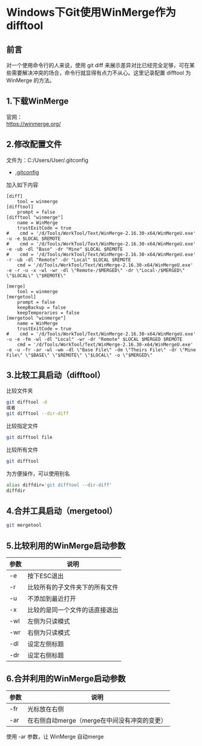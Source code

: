 # Windows下Git使用WinMerge作为difftool

## 前言
对一个使用命令行的人来说，使用 git diff 来展示差异对比已经完全足够，可在某些需要解决冲突的场合，命令行就显得有点力不从心。这里记录配置 difftool 为 WinMerge 的方法。

## 1.下载WinMerge
官网：  
https://winmerge.org/

## 2.修改配置文件
文件为：C:/Users/User/.gitconfig  

* [.gitconfig](.gitconfig)

加入如下内容
```
[diff]
    tool = winmerge
[difftool]
    prompt = false
[difftool "winmerge"]
    name = WinMerge
    trustExitCode = true
#    cmd = '/d/Tools/WorkTool/Text/WinMerge-2.16.30-x64/WinMergeU.exe' -u -e $LOCAL $REMOTE
#    cmd = '/d/Tools/WorkTool/Text/WinMerge-2.16.30-x64/WinMergeU.exe' -e -ub -dl "Base" -dr "Mine" $LOCAL $REMOTE
#    cmd = '/d/Tools/WorkTool/Text/WinMerge-2.16.30-x64/WinMergeU.exe' -r -ub -dl "Remote" -dr "Local" $LOCAL $REMOTE
    cmd = '/d/Tools/WorkTool/Text/WinMerge-2.16.30-x64/WinMergeU.exe' -e -r -u -x -wl -wr -dl \"Remote-/$MERGED\" -dr \"Local-/$MERGED\" \"$LOCAL\" \"$REMOTE\"

[merge]
    tool = winmerge
[mergetool]
    prompt = false
    keepBackup = false
    keepTemporaries = false
[mergetool "winmerge"]
    name = WinMerge
    trustExitCode = true
#    cmd = '/d/Tools/WorkTool/Text/WinMerge-2.16.30-x64/WinMergeU.exe' -u -e -fm -wl -dl "Local" -wr -dr "Remote" $LOCAL $MERGED $REMOTE
    cmd = '/d/Tools/WorkTool/Text/WinMerge-2.16.30-x64/WinMergeU.exe' -e -u -fr -ar -wl -wm -dl \"Base File\" -dm \"Theirs File\" -dr \"Mine File\" \"$BASE\" \"$REMOTE\" \"$LOCAL\" -o \"$MERGED\"
```

## 3.比较工具启动（difftool）
比较文件夹
```bash
git difftool -d
或者
git difftool --dir-diff
```
比较指定文件
```bash
git difftool file
```
比较所有文件
```bash
git difftool
```
为方便操作，可以使用别名
```bash
alias diffdir='git difftool --dir-diff'
diffdir
```

## 4.合并工具启动（mergetool）
```bash
git mergetool
```

## 5.比较利用的WinMerge启动参数
| 参数 | 说明                           |
|------|--------------------------------|
| -e   | 按下ESC退出                    |
| -r   | 比较所有的子文件夹下的所有文件 |
| -u   | 不添加到最近打开               |
| -x   | 比较的是同一个文件的话直接退出 |
| -wl  | 左侧为只读模式                 |
| -wr  | 右侧为只读模式                 |
| -dl  | 设定左侧标题                   |
| -dr  | 设定右侧标题                   |

## 6.合并利用的WinMerge启动参数
| 参数 | 说明                                         |
|------|----------------------------------------------|
| -fr  | 光标放在右侧                                 |
| -ar  | 在右侧自动merge（merge在中间没有冲突的变更） |

使用 -ar 参数，让 WinMerge 自动merge